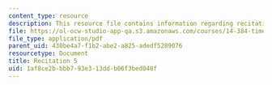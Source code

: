 ```yaml
---
content_type: resource
description: This resource file contains information regarding recitation 5.
file: https://ol-ocw-studio-app-qa.s3.amazonaws.com/courses/14-384-time-series-analysis-fall-2013/1af8ce2bbbb793e313ddb06f3bed048f_MIT14_384F13_rec5.pdf
file_type: application/pdf
parent_uid: 430be4a7-f1b2-abe2-a825-adedf5289076
resourcetype: Document
title: Recitation 5
uid: 1af8ce2b-bbb7-93e3-13dd-b06f3bed048f
---
```

